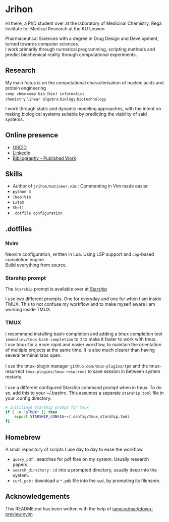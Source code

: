 
# Jrihon

Hi there, a PhD student over at the laboratory of Medicinal Chemistry, Rega Institute for Medical Research at the KU Leuven.

Pharmaceutical Sciences with a degree in Drug Design and Development, turned towards computer sciences.\
I work primarily through numerical programming, scripting methods and predict biochemical reality through computational experiments.


## Research
My main focus is on the computational characterisation of nucleic acids and protein engineering\
 `comp chem` `comp bio` `(bio) informatics`\
 `chemistry` `linear algebra` `biology` `biotechnology`

I work through static and dynamic modeling approaches, with the intent on making biological systems suitable by predicting the viability of said systems.


## Online presence 
 - [ORCID](https://orcid.org/0000-0002-9207-1556)
 - [LinkedIn](www.linkedin.com/in/jérôme-rihon)
 - [Bibliography - Published Work](http://lirias.kuleuven.be/cv?Username=U0141262)


## Skills
- Author of `jrihon/mutineer.vim` : Commenting in Vim made easier
- `python 3`
- `(Neo)Vim`
- `LaTeX`
- `Shell`
- `.dotfile configuration`


## .dotfiles

### Nvim
Neovim configuration, written in Lua. Using LSP support and `cmp`-based completion engine.
<br/>
Build everything from source.


### Starship prompt
The `Starship` prompt is available over at [Starship](https://starship.rs/)

I use two different prompts. One for everyday and one for when I am inside TMUX. This to not confuse my workflow and to make myself aware I am working inside TMUX.


### TMUX

I recommend installing bash-completion and adding a tmux completion tool `imomaliev/tmux-bash-completion` to it to make it faster to work with tmux.<br/> 
I use tmux for a more rapid and easier workflow, to maintain the orientation of multiple projects at the same time. It is also much clearer than having several terminal tabs open.
<br/>
<br/>
I use the tmux-plugin manager `github.com/tmux-plugins/tpm` and the tmux-resurrect `tmux-plugins/tmux-resurrect` to save session in between system restarts.
<br/>
<br/>
I use a different configured Starship command prompt when in tmux. To do so, add this to your ~/.bashrc. This assumes a separate `starship.toml` file in your .config directory.
```sh
# Initiliase starship prompt for tmux
if [ -n "$TMUX" ]; then
    export STARSHIP_CONFIG=~/.config/tmux_starship.toml
fi
```


## Homebrew
A small repository of scripts I use day to day to ease the workflow.
- `query_pdf` : searches for pdf files on my system. Usually research papers.
- `search_directory` : `cd` into a prompted directory, usually deep into the system.
- `curl_pdb` : download a `*.pdb` file into the `cwd`, by prompting its filename.


## Acknowledgements
This README.md has been written with the help of [iamcco/markdown-preview.nvim](https://github.com/iamcco/markdown-preview.nvim)

  


